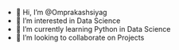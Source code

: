 - 👋 Hi, I’m @Omprakashsiyag
- 👀 I’m interested in Data Science
- 🌱 I’m currently learning Python in Data Science
- 💞️ I’m looking to collaborate on Projects

<!---
Omprakashsiyag/Omprakashsiyag is a ✨ special ✨ repository because its `README.md` (this file) appears on your GitHub profile.
You can click the Preview link to take a look at your changes.
--->
